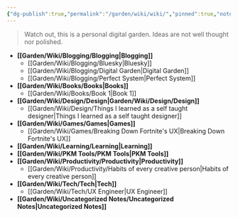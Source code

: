 ```yaml
---
{"dg-publish":true,"permalink":"/garden/wiki/wiki/","pinned":true,"noteIcon":"1","created":"2024-11-30T22:35:36.018+01:00","updated":"2024-12-19T20:29:05.135+01:00"}
---
```


> Watch out, this is a personal digital garden. Ideas are not well thought nor polished.


- **[[Garden/Wiki/Blogging/Blogging\|Blogging]]**
	- [[Garden/Wiki/Blogging/Bluesky\|Bluesky]]
	- [[Garden/Wiki/Blogging/Digital Garden\|Digital Garden]]
	- [[Garden/Wiki/Blogging/Perfect System\|Perfect System]]
- **[[Garden/Wiki/Books/Books\|Books]]**
	- [[Garden/Wiki/Books/Book 1\|Book 1]]
- **[[Garden/Wiki/Design/Design\|Garden/Wiki/Design/Design]]**
	- [[Garden/Wiki/Design/Things I learned as a self taught designer\|Things I learned as a self taught designer]]
- **[[Garden/Wiki/Games/Games\|Games]]**
	- [[Garden/Wiki/Games/Breaking Down Fortnite's UX\|Breaking Down Fortnite's UX]]
- **[[Garden/Wiki/Learning/Learning\|Learning]]**
- **[[Garden/Wiki/PKM Tools/PKM Tools\|PKM Tools]]**
- **[[Garden/Wiki/Productivity/Productivity\|Productivity]]**
	- [[Garden/Wiki/Productivity/Habits of every creative person\|Habits of every creative person]]
- **[[Garden/Wiki/Tech/Tech\|Tech]]**
	- [[Garden/Wiki/Tech/UX Engineer\|UX Engineer]]
- **[[Garden/Wiki/Uncategorized Notes/Uncategorized Notes\|Uncategorized Notes]]**



